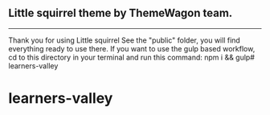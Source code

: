 ## Little squirrel theme by ThemeWagon team.
---
Thank you for using Little squirrel See the "public" folder, you will find everything ready to use there. If you want to use the gulp based workflow, cd to this directory in your terminal and run this command: npm i && gulp# learners-valley
# learners-valley
